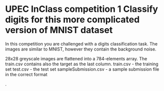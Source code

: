 # UPEC InClass competition 1 Classify digits for this more complicated version of MNIST dataset
 In this competition you are challenged with a digits classification task. The images are similar to MNIST, however they contain the background noise.

28x28 greyscale images are flattened into a 784-elements array. The train.csv contains also the target as the last column.
train.csv - the training set
test.csv - the test set
sampleSubmission.csv - a sample submission file in the correct format

.